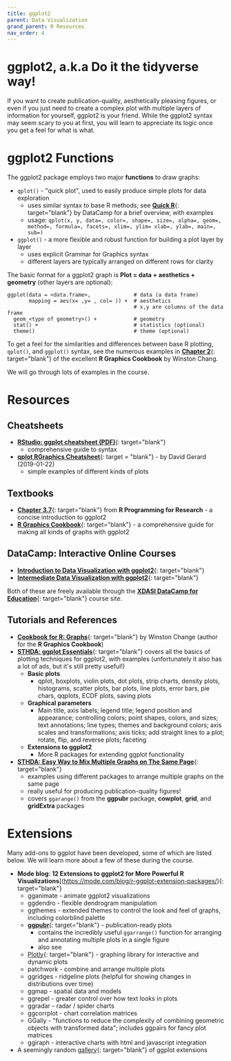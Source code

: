 ```yaml
---
title: ggplot2
parent: Data Visualization
grand_parent: R Resources
nav_order: 4
---
```


# ggplot2, a.k.a Do it the tidyverse way!

If you want to create publication-quality, aesthetically pleasing figures, or even if you just need to create a complex plot with multiple layers of information for yourself, ggplot2 is your friend. While the ggplot2 syntax may seem scary to you at first, you will learn to appreciate its logic once you get a feel for what is what.


# ggplot2 Functions

The ggplot2 package employs two major **functions** to draw graphs:

+ `qplot()` - "quick plot", used to easily produce simple plots for data exploration
  - uses similar syntax to base R methods; see [**Quick R**](https://www.statmethods.net/advgraphs/ggplot2.html){: target="blank"} by DataCamp for a brief overview, with examples
  - usage: `qplot(x, y, data=, color=, shape=, size=, alpha=, geom=, method=, formula=, facets=, xlim=, ylim= xlab=, ylab=, main=, sub=)`
+ `ggplot()` - a more flexible and robust function for building a plot layer by layer
  - uses explicit Grammar for Graphics syntax
  - different layers are typically arranged on different rows for clarity

The basic format for a ggplot2 graph is **Plot = data + aesthetics + geometry** (other layers are optional):

```
ggplot(data = <data.frame>,              # data (a data frame)
       mapping = aes(x= ,y= , col= )) +  # aesthetics
                                         # x,y are columns of the data frame
  geom_<type of geometry>() +            # geometry
  stat() +                               # statistics (optional)
  theme()                                # theme (optional)
```

To get a feel for the similarities and differences between base R plotting, `qplot()`, and `ggplot()` syntax, see the numerous examples in [**Chapter 2**](https://r-graphics.org/chapter-quick){: target="blank"} of the excellent **R Graphics Cookbook** by Winston Chang.

We will go through lots of examples in the course.


# Resources

## Cheatsheets

+ [**RStudio: ggplot cheatsheet (PDF)**](https://github.com/rstudio/cheatsheets/raw/master/data-visualization.pdf){: target="blank"}
  - comprehensive guide to syntax
+ [**qplot RGraphics Cheatsheet**](https://dcgerard.github.io/stat_412_612/lectures/03_graphics/03_qplot_cheatsheet.pdf){: target = "blank"} - by David Gerard (2019-01-22)
  + simple examples of different kinds of plots

## Textbooks

+ [**Chapter 3.7**](https://geanders.github.io/RProgrammingForResearch/exploring-data-1.html#plots-to-explore-data){: target="blank"} from **R Programming for Research** - a concise introduction to ggplot2
+ [**R Graphics Cookbook**](https://r-graphics.org/){: target="blank"} - a comprehensive guide for making all kinds of graphs with ggplot2


## DataCamp: Interactive Online Courses

+ [**Introduction to Data Visualization with ggplot2**](https://learn.datacamp.com/courses/introduction-to-data-visualization-with-ggplot2){: target="blank"}
+ [**Intermediate Data Visualization with ggplot2**](https://learn.datacamp.com/courses/intermediate-data-visualization-with-ggplot2){: target="blank"}

Both of these are freely available through the [**XDASI DataCamp for Education**](https://app.datacamp.com/groups/exploratory-data-analysis-and-statistical-inference/){: target="blank"} course site.


## Tutorials and References

+ [**Cookbook for R: Graphs**](http://www.cookbook-r.com/Graphs/){: target="blank"} by Winston Change (author for the **R Graphics Cookbook**)
+ [**STHDA: ggplot Essentials**](http://www.sthda.com/english/wiki/ggplot2-essentials){: target="blank"} covers all the basics of plotting techniques for ggplot2, with examples (unfortunately it also has a lot of ads, but it's still pretty useful!)
  + **Basic plots**
    - qplot, boxplots, violin plots, dot plots, strip charts, density plots, histograms, scatter plots, bar plots, line plots, error bars, pie chars, qqplots, ECDF plots, saving plots
  + **Graphical parameters**
    - Main title, axis labels; legend title; legend position and appearance; controlling colors; point shapes, colors, and sizes; text annotations; line types; themes and background colors; axis scales and transformations; axis ticks; add straight lines to a plot; rotate, flip, and reverse plots; faceting
  + **Extensions to ggplot2**
    - More R packages for extending ggplot functionality
+ [**STHDA: Easy Way to Mix Multiple Graphs on The Same Page**](http://www.sthda.com/english/articles/24-ggpubr-publication-ready-plots/81-ggplot2-easy-way-to-mix-multiple-graphs-on-the-same-page/){: target="blank"}
  - examples using different packages to arrange multiple graphs on the same page
  - really useful for producing publication-quality figures!
  - covers `ggarange()` from the **ggpubr** package, **cowplot**, **grid**, and **gridExtra** packages

# Extensions

Many add-ons to ggplot have been developed, some of which are listed below. We will learn more about a few of these during the course.

+ **Mode blog: 12 Extensions to ggplot2 for More Powerful R Visualizations**](https://mode.com/blog/r-ggplot-extension-packages/){: target="blank"}
  + gganimate - animate ggplot2 visualizations
  + ggdendro - flexible dendrogram manipulation
  + ggthemes - extended themes to control the look and feel of graphs, including colorblind palette
  + [**ggpubr**](https://rpkgs.datanovia.com/ggpubr/){: target="blank"} - publication-ready plots
    + contains the incredibly useful `ggarrange()` function for arranging and annotating multiple plots in a single figure
    + also see
  + [Plotly](https://plotly.com/r/){: target="blank"} - graphing library for interactive and dynamic plots
  + patchwork - combine and arrange multiple plots
  + ggridges - ridgeline plots (helpful for showing changes in distributions over time)
  + ggmap - spatial data and models
  + ggrepel - greater control over how text looks in plots
  + ggradar - radar / spider charts
  + ggcorrplot - chart correlation matrices
  + GGally - "functions to reduce the complexity of combining geometric objects with transformed data"; includes ggpairs for fancy plot matrices
  + ggiraph - interactive charts with html and javascript integration
+ A seemingly random [gallery](https://yutannihilation.github.io/allYourFigureAreBelongToUs/){: target="blank"} of ggplot extensions

